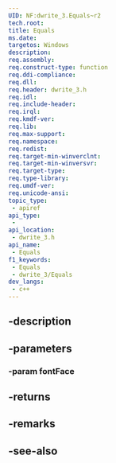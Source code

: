 ```yaml
---
UID: NF:dwrite_3.Equals~r2
tech.root: 
title: Equals
ms.date: 
targetos: Windows
description: 
req.assembly: 
req.construct-type: function
req.ddi-compliance: 
req.dll: 
req.header: dwrite_3.h
req.idl: 
req.include-header: 
req.irql: 
req.kmdf-ver: 
req.lib: 
req.max-support: 
req.namespace: 
req.redist: 
req.target-min-winverclnt: 
req.target-min-winversvr: 
req.target-type: 
req.type-library: 
req.umdf-ver: 
req.unicode-ansi: 
topic_type:
 - apiref
api_type:
 - 
api_location:
 - dwrite_3.h
api_name:
 - Equals
f1_keywords:
 - Equals
 - dwrite_3/Equals
dev_langs:
 - c++
---
```


## -description

## -parameters

### -param fontFace

## -returns

## -remarks

## -see-also

